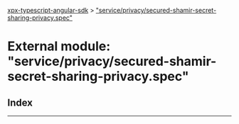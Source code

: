 [xpx-typescript-angular-sdk](../README.md) > ["service/privacy/secured-shamir-secret-sharing-privacy.spec"](../modules/_service_privacy_secured_shamir_secret_sharing_privacy_spec_.md)

# External module: "service/privacy/secured-shamir-secret-sharing-privacy.spec"

## Index

---

